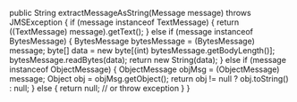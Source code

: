 public String extractMessageAsString(Message message) throws JMSException {
    if (message instanceof TextMessage) {
        return ((TextMessage) message).getText();
    } else if (message instanceof BytesMessage) {
        BytesMessage bytesMessage = (BytesMessage) message;
        byte[] data = new byte[(int) bytesMessage.getBodyLength()];
        bytesMessage.readBytes(data);
        return new String(data);
    } else if (message instanceof ObjectMessage) {
        ObjectMessage objMsg = (ObjectMessage) message;
        Object obj = objMsg.getObject();
        return obj != null ? obj.toString() : null;
    } else {
        return null; // or throw exception
    }
}
